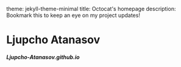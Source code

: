 theme: jekyll-theme-minimal
title: Octocat's homepage
description: Bookmark this to keep an eye on my project updates!
# Ljupcho Atanasov
##### Ljupcho-Atanasov.github.io
